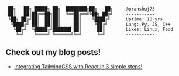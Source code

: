 ```
 ██╗   ██╗ █████╗ ██╗  ████████╗██╗   ██╗     @pranshuj73
 ██║   ██║██╔══██╗██║  ╚══██╔══╝╚██╗ ██╔╝     -----------
 ╚██╗ ██╔╝██║  ██║██║     ██║    ╚████╔╝      Uptime: 18 yrs
  ╚████╔╝ ██║  ██║██║     ██║     ╚██╔╝       Lang: Py, JS, C++
   ╚██╔╝  ╚█████╔╝███████ ██║      ██║        Likes: Linux, Food
    ╚═╝    ╚════╝ ╚══════╝╚═╝      ╚═╝        -----------
```



## Check out my blog posts!
<!-- BLOG-POST-LIST:START -->
- [Integrating TailwindCSS with React in 3 simple steps!](https://voltycodes.hashnode.dev/integrating-tailwindcss-with-react-in-3-simple-steps-1)
<!-- BLOG-POST-LIST:END -->

